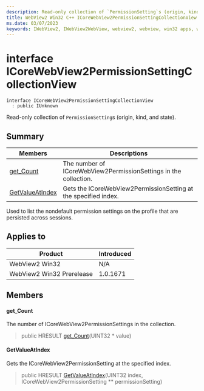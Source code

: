 ```yaml
---
description: Read-only collection of `PermissionSetting`s (origin, kind, and state).
title: WebView2 Win32 C++ ICoreWebView2PermissionSettingCollectionView
ms.date: 03/07/2023
keywords: IWebView2, IWebView2WebView, webview2, webview, win32 apps, win32, edge, ICoreWebView2, ICoreWebView2Controller, browser control, edge html, ICoreWebView2PermissionSettingCollectionView
---
```


# interface ICoreWebView2PermissionSettingCollectionView

```
interface ICoreWebView2PermissionSettingCollectionView
  : public IUnknown
```

Read-only collection of `PermissionSetting`s (origin, kind, and state).

## Summary

 Members                        | Descriptions
--------------------------------|---------------------------------------------
[get_Count](#get_count) | The number of ICoreWebView2PermissionSettings in the collection.
[GetValueAtIndex](#getvalueatindex) | Gets the ICoreWebView2PermissionSetting at the specified index.

Used to list the nondefault permission settings on the profile that are persisted across sessions.

## Applies to

Product                         | Introduced
--------------------------------|---------------------------------------------
WebView2 Win32            |    N/A
WebView2 Win32 Prerelease |    1.0.1671

## Members

#### get_Count

The number of ICoreWebView2PermissionSettings in the collection.

> public HRESULT [get_Count](#get_count)(UINT32 * value)

#### GetValueAtIndex

Gets the ICoreWebView2PermissionSetting at the specified index.

> public HRESULT [GetValueAtIndex](#getvalueatindex)(UINT32 index, ICoreWebView2PermissionSetting ** permissionSetting)

